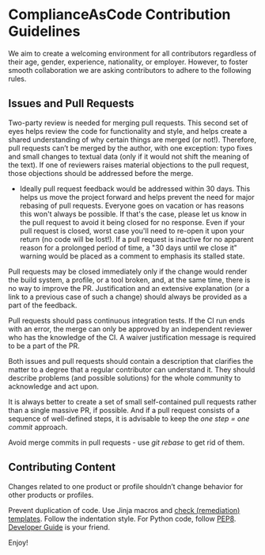 ComplianceAsCode Contribution Guidelines
===

We aim to create a welcoming environment for all contributors regardless of their age, gender, experience, nationality, or employer. However, to foster smooth collaboration we are asking contributors to adhere to the following rules.

Issues and Pull Requests
---

Two-party review is needed for merging pull requests. This second set of eyes helps review the code for functionality and style, and helps create a shared understanding of why certain things are merged (or not!). Therefore, pull requests can’t be merged by the author, with one exception: typo fixes and small changes to textual data (only if it would not shift the meaning of the text). If one of reviewers raises material objections to the pull request, those objections should be addressed before the merge.

- Ideally pull request feedback would be addressed within 30 days. This helps us move the project forward and helps prevent the need for major rebasing of pull requests. Everyone goes on vacation or has reasons this won't always be possible. If that's the case, please let us know in the pull request to avoid it being closed for no response. Even if your pull request is closed, worst case you'll need to re-open it upon your return (no code will be lost!). If a pull request is inactive for no apparent reason for a prolonged period of time, a "30 days until we close it" warning would be placed as a comment to emphasis its stalled state.

Pull requests may be closed immediately only if the change would render the build system, a profile, or a tool broken, and, at the same time, there is no way to improve the PR. Justification and an extensive explanation (or a link to a previous case of such a change) should always be provided as a part of the feedback.

Pull requests should pass continuous integration tests. If the CI run ends with an error, the merge can only be approved by an independent reviewer who has the knowledge of the CI. A waiver justification message is required to be a part of the PR.

Both issues and pull requests should contain a description that clarifies the matter to a degree that a regular contributor can understand it. They should describe problems (and possible solutions) for the whole community to acknowledge and act upon.

It is always better to create a set of small self-contained pull requests rather than a single massive PR, if possible. And if a pull request consists of a sequence of well-defined steps, it is advisable to keep the *one step = one commit* approach.

Avoid merge commits in pull requests - use *git rebase* to get rid of them.

Contributing Content
---

Changes related to one product or profile shouldn’t change behavior for other products or profiles.

Prevent duplication of code. Use Jinja macros and [check (remediation) templates](/docs/manual/developer_guide.adoc#732-list-of-available-templates). Follow the indentation style. For Python code, follow [PEP8](https://www.python.org/dev/peps/pep-0008/). [Developer Guide](/docs/manual/developer_guide.adoc) is your friend.

Enjoy!
